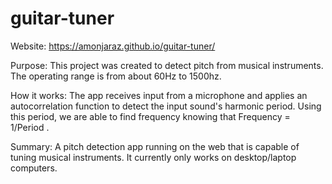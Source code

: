 # guitar-tuner
Website: https://amonjaraz.github.io/guitar-tuner/

Purpose: This project was created to detect pitch from musical instruments. The operating range is from about 60Hz to 1500hz.

How it works: The app receives input from a microphone and applies an autocorrelation function to detect the input sound's harmonic period. Using this period, we are able to find frequency knowing that Frequency = 1/Period . 



Summary: A pitch detection app running on the web that is capable of tuning musical instruments. It currently only works on desktop/laptop computers.
